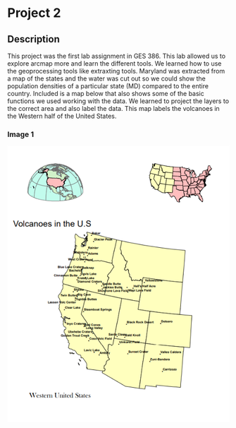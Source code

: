 # Project 2
## Description
This project was the first lab assignment in GES 386. This lab allowed us to explore arcmap more and learn the different tools. We learned how to use the geoprocessing tools  like extraxting tools. Maryland was extracted from a map of the states and the water was cut out so we could show the population densities of a particular state (MD) compared to the entire country. Included is a map below that also shows some of the basic functions we used working with the data. We learned to project the layers to the correct area and also label the data. This map labels the volcanoes in the Western half of the United States.

### Image 1
<img src= "lab1_project2(1).png?raw=true"/>
